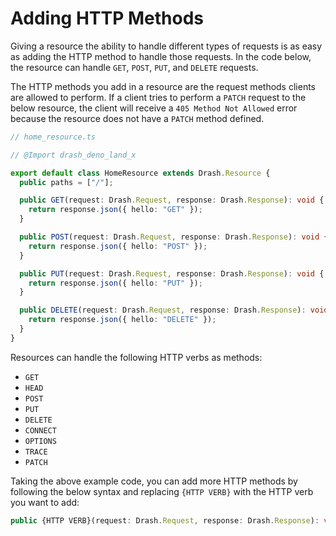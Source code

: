 # Adding HTTP Methods

Giving a resource the ability to handle different types of requests is as easy
as adding the HTTP method to handle those requests. In the code below, the
resource can handle `GET`, `POST`, `PUT`, and `DELETE` requests.

The HTTP methods you add in a resource are the request methods clients are
allowed to perform. If a client tries to perform a `PATCH` request to the below
resource, the client will receive a `405 Method Not Allowed` error because the
resource does not have a `PATCH` method defined.

```typescript
// home_resource.ts

// @Import drash_deno_land_x

export default class HomeResource extends Drash.Resource {
  public paths = ["/"];

  public GET(request: Drash.Request, response: Drash.Response): void {
    return response.json({ hello: "GET" });
  }

  public POST(request: Drash.Request, response: Drash.Response): void {
    return response.json({ hello: "POST" });
  }

  public PUT(request: Drash.Request, response: Drash.Response): void {
    return response.json({ hello: "PUT" });
  }

  public DELETE(request: Drash.Request, response: Drash.Response): void {
    return response.json({ hello: "DELETE" });
  }
}
```

Resources can handle the following HTTP verbs as methods:

- `GET`
- `HEAD`
- `POST`
- `PUT`
- `DELETE`
- `CONNECT`
- `OPTIONS`
- `TRACE`
- `PATCH`

Taking the above example code, you can add more HTTP methods by following the
below syntax and replacing `{HTTP VERB}` with the HTTP verb you want to add:

```typescript
public {HTTP VERB}(request: Drash.Request, response: Drash.Response): void { ... }
```
